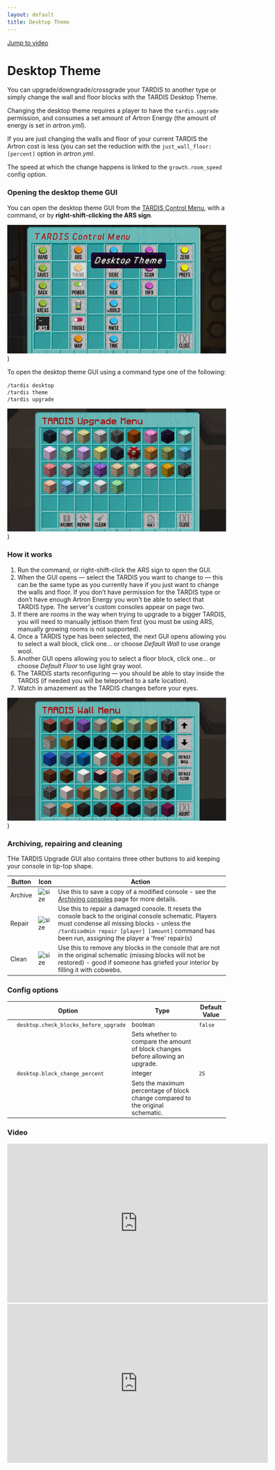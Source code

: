 ```yaml
---
layout: default
title: Desktop Theme
---
```


[Jump to video](#video)

# Desktop Theme

You can upgrade/downgrade/crossgrade your TARDIS to another type or simply change the wall and floor blocks with the
TARDIS Desktop Theme.

Changing the desktop theme requires a player to have the `tardis.upgrade` permission, and consumes a set amount of
Artron Energy (the amount of energy is set in _artron.yml_).

If you are just changing the walls and floor of your current TARDIS the Artron cost is less (you can set the reduction
with the `just_wall_floor: [percent]` option in _artron.yml_.

The speed at which the change happens is linked to the `growth.room_speed` config option.

### Opening the desktop theme GUI

You can open the desktop theme GUI from the [TARDIS Control Menu](control-menu), with a command, or by **right-shift-clicking the ARS sign**.

![TARDIS Control Menu](/images/docs/control_menu_desktop.jpg))

To open the desktop theme GUI using a command type one of the following:

    /tardis desktop
    /tardis theme
    /tardis upgrade

![TARDIS Upgrade Menu](/images/docs/desktop_theme_gui.jpg))

### How it works

1. Run the command, or right-shift-click the ARS sign to open the GUI.
2. When the GUI opens — select the TARDIS you want to change to — this can be the same type as you currently have if you
   just want to change the walls and floor. If you don’t have permission for the TARDIS type or don’t have enough Artron
   Energy you won’t be able to select that TARDIS type. The server's custom consoles appear on page two.
3. If there are rooms in the way when trying to upgrade to a bigger TARDIS, you will need to manually jettison them
   first (you must be using ARS, manually growing rooms is not supported).
4. Once a TARDIS type has been selected, the next GUI opens allowing you to select a wall block, click one... or choose _Default Wall_ to use orange wool.
5. Another GUI opens allowing you to select a floor block, click one... or choose _Default Floor_ to use light gray wool.
6. The TARDIS starts reconfiguring — you should be able to stay inside the TARDIS (if needed you will be teleported to a
   safe location).
7. Watch in amazement as the TARDIS changes before your eyes.

![TARDIS Wall Menu](/images/docs/wall_menu.jpg))

### Archiving, repairing and cleaning

THe TARDIS Upgrade GUI also contains three other buttons to aid keeping your console in tip-top shape.

| Button     | Icon                                                                                                                            | Action                                                                                                                                                                                                                                                          |
|------------|---------------------------------------------------------------------------------------------------------------------------------|-----------------------------------------------------------------------------------------------------------------------------------------------------------------------------------------------------------------------------------------------------------------|
| Archive    | ![size](https://github.com/eccentricdevotion/TARDIS-Resource-Pack/raw/master/assets/tardis/textures/item/gui/theme/archive.png) | Use this to save a copy of a modified console - see the [Archiving consoles](archive) page for more details.                                                                                                                                               |
| Repair     | ![size](https://github.com/eccentricdevotion/TARDIS-Resource-Pack/raw/master/assets/tardis/textures/item/gui/theme/repair.png)  | Use this to repair a damaged console. It resets the console back to the original console schematic. Players must condense all missing blocks - unless the `/tardisadmin repair [player] [amount]` command has been run, assigning the player a 'free' repair(s) |
| Clean      | ![size](https://github.com/eccentricdevotion/TARDIS-Resource-Pack/raw/master/assets/tardis/textures/item/gui/theme/clean.png)   | Use this to remove any blocks in the console that are not in the original schematic (missing blocks will not be restored) - good if someone has griefed your interior by filling it with cobwebs.                                                               |

### Config options

| Option                                                        | Type                                                                            | Default Value |
|---------------------------------------------------------------|---------------------------------------------------------------------------------|---------------|
| &nbsp;&nbsp;&nbsp;&nbsp;`desktop.check_blocks_before_upgrade` | boolean                                                                         | `false`       |
| &nbsp;                                                        | Sets whether to compare the amount of block changes before allowing an upgrade. |
| &nbsp;&nbsp;&nbsp;&nbsp;`desktop.block_change_percent`        | integer                                                                         | `25`          |
| &nbsp;                                                        | Sets the maximum percentage of block change compared to the original schematic. |

### Video

<iframe width="600" height="366" src="https://www.youtube.com/embed/g-tHLnpR8oY?rel=0" frameborder="0" allowfullscreen></iframe><iframe src="https://player.vimeo.com/video/104995044" width="600" height="366" frameborder="0" webkitallowfullscreen mozallowfullscreen allowfullscreen></iframe>
